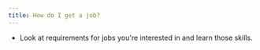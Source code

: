 ```yaml
---
title: How do I get a job?
---
```


- Look at requirements for jobs you're interested in and learn those skills.